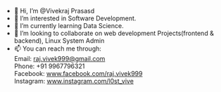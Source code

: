 - 👋 Hi, I’m @Vivekraj Prasasd
- 👀 I’m interested in Software Development.
- 🌱 I’m currently learning Data Science.
- 💞️ I’m looking to collaborate on web development Projects(frontend & backend), Linux System Admin
- 📫 You can reach me through:<br />
        Email: raj.vivek999@gmail.com<br />
        Phone: +91 9967796321<br />
        Facebook: www.facebook.com/raj.vivek999<br />
        Instagram: www.instagram.com/l0st_vive

<!---
vive-999/vive-999 is a ✨ special ✨ repository because its `README.md` (this file) appears on your GitHub profile.
You can click the Preview link to take a look at your changes.
--->
